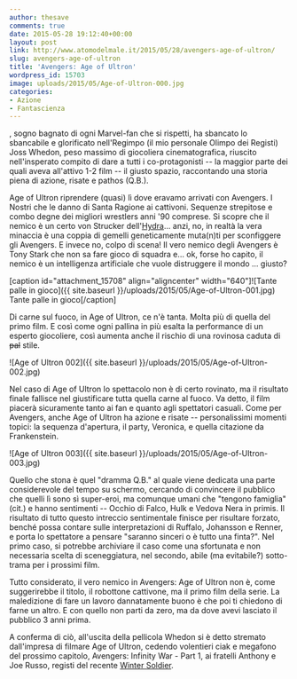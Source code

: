 ```yaml
---
author: thesave
comments: true
date: 2015-05-28 19:12:40+00:00
layout: post
link: http://www.atomodelmale.it/2015/05/28/avengers-age-of-ultron/
slug: avengers-age-of-ultron
title: 'Avengers: Age of Ultron'
wordpress_id: 15703
image: uploads/2015/05/Age-of-Ultron-000.jpg
categories:
- Azione
- Fantascienza
---
```


, sogno bagnato di ogni Marvel-fan che si rispetti, ha sbancato lo sbancabile e glorificato nell'Regimpo (il mio personale Olimpo dei Registi) Joss Whedon, peso massimo di giocoliera cinematografica, riuscito nell'insperato compito di dare a tutti i co-protagonisti -- la maggior parte dei quali aveva all'attivo 1-2 film -- il giusto spazio, raccontando una storia piena di azione, risate e pathos (Q.B.).

Age of Ultron riprendere (quasi) lì dove eravamo arrivati con Avengers. I Nostri che le danno di Santa Ragione ai cattivoni. Sequenze strepitose e combo degne dei migliori wrestlers anni '90 comprese. Si scopre che il nemico è un certo von Strucker dell'[Hydra](/2011/07/31/capitan-america-il-primo-vendicatore/)... anzi, no, in realtà la vera minaccia è una coppia di gemelli geneticamente muta(n)ti per sconfiggere gli Avengers. E invece no, colpo di scena! Il vero nemico degli Avengers è Tony Stark che non sa fare gioco di squadra e... ok, forse ho capito, il nemico è un intelligenza artificiale che vuole distruggere il mondo ... giusto?

[caption id="attachment_15708" align="aligncenter" width="640"]![Tante palle in gioco]({{ site.baseurl }}/uploads/2015/05/Age-of-Ultron-001.jpg) Tante palle in gioco[/caption]

Di carne sul fuoco, in Age of Ultron, ce n'è tanta. Molta più di quella del primo film. E così come ogni pallina in più esalta la performance di un esperto giocoliere, così aumenta anche il rischio di una rovinosa caduta di <del>pal</del> stile.

![Age of Ultron 002]({{ site.baseurl }}/uploads/2015/05/Age-of-Ultron-002.jpg)

Nel caso di Age of Ultron lo spettacolo non è di certo rovinato, ma il risultato finale fallisce nel giustificare tutta quella carne al fuoco. Va detto, il film piacerà sicuramente tanto ai fan e quanto agli spettatori casuali. Come per Avengers, anche Age of Ultron ha azione e risate -- personalissimi momenti topici: la sequenza d'apertura, il party, Veronica, e quella citazione da Frankenstein.

![Age of Ultron 003]({{ site.baseurl }}/uploads/2015/05/Age-of-Ultron-003.jpg)

Quello che stona è quel "dramma Q.B." al quale viene dedicata una parte considerevole del tempo su schermo, cercando di convincere il pubblico che quelli lì sono sì super-eroi, ma comunque umani che "tengono famiglia" (cit.) e hanno sentimenti -- Occhio di Falco, Hulk e Vedova Nera in primis. Il risultato di tutto questo intreccio sentimentale finisce per risultare forzato, benché possa contare sulle interpretazioni di Ruffalo, Johansson e Renner, e porta lo spettatore a pensare "saranno sinceri o è tutto una finta?". Nel primo caso, si potrebbe archiviare il caso come una sfortunata e non necessaria scelta di sceneggiatura, nel secondo, abile (ma evitabile?) sotto-trama per i prossimi film.

Tutto considerato, il vero nemico in Avengers: Age of Ultron non è, come suggerirebbe il titolo, il robottone cattivone, ma il primo film della serie. La maledizione di fare un lavoro dannatamente buono è che poi ti chiedono di farne un altro. E con quello non parti da zero, ma da dove avevi lasciato il pubblico 3 anni prima.

A conferma di ciò, all'uscita della pellicola Whedon si è detto stremato dall'impresa di filmare Age of Ultron, cedendo volentieri ciak e megafono del prossimo capitolo, Avengers: Infinity War - Part 1, ai fratelli Anthony e Joe Russo, registi del recente [Winter Soldier](/2014/03/30/captain-america-the-winter-soldier/).
